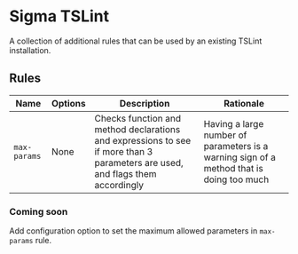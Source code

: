 # Sigma TSLint

A collection of additional rules that can be used by an existing TSLint installation.

## Rules

| Name | Options | Description | Rationale |
| ---- | ---- | ---- | ---- |
| `max-params` | None | Checks function and method declarations and expressions to see if more than 3 parameters are used, and flags them accordingly | Having a large number of parameters is a warning sign of a method that is doing too much |

### Coming soon

Add configuration option to set the maximum allowed parameters in `max-params` rule.